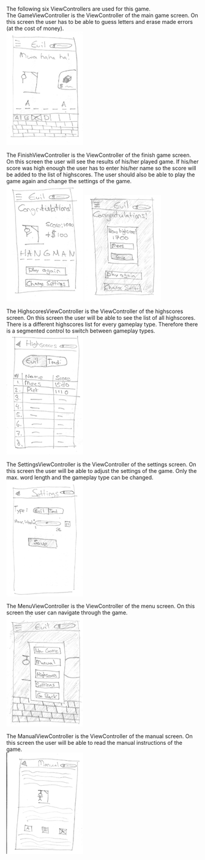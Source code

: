 The following six ViewControllers are used for this game. <br/>
The GameViewController is the ViewController of the main game screen. On this screen the user has to be able to guess letters and erase made errors (at the cost of money).<br/>
<img src="https://github.com/MFrob/Evil-Hangman/blob/master/Pictures/gameView.png" width="200">

The FinishViewController is the ViewController of the finish game screen. On this screen the user will see the results of his/her played game. If his/her score was high enough the user has to enter his/her name so the score will be added to the list of highscores. The user should also be able to play the game again and change the settings of the game.<br/>
<img src="https://github.com/MFrob/Evil-Hangman/blob/master/Pictures/finishView.png" width="200">
<img src="https://github.com/MFrob/Evil-Hangman/blob/master/Pictures/finishView2.png" width="200">

The HighscoresViewController is the ViewController of the highscores screen. On this screen the user will be able to see the list of all highscores. There is a different highscores list for every gameplay type. Therefore there is a segmented control to switch between gameplay types.<br/>
<img src="https://github.com/MFrob/Evil-Hangman/blob/master/Pictures/highscoresView.png" width="200">

The SettingsViewController is the ViewController of the settings screen. On this screen the user will be able to adjust the settings of the game. Only the max. word length and the gameplay type can be changed. <br/>
<img src="https://github.com/MFrob/Evil-Hangman/blob/master/Pictures/settingsView.png" width="200">

The MenuViewController is the ViewController of the menu screen. On this screen the user can navigate through the game. <br/>
<img src="https://github.com/MFrob/Evil-Hangman/blob/master/Pictures/menuView.png" width="200">

The ManualViewController is the ViewController of the manual screen. On this screen the user will be able to read the manual instructions of the game. <br/>
<img src="https://github.com/MFrob/Evil-Hangman/blob/master/Pictures/manualView.png" width="200">
